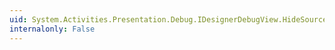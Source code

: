 ```yaml
---
uid: System.Activities.Presentation.Debug.IDesignerDebugView.HideSourceFileName
internalonly: False
---
```

